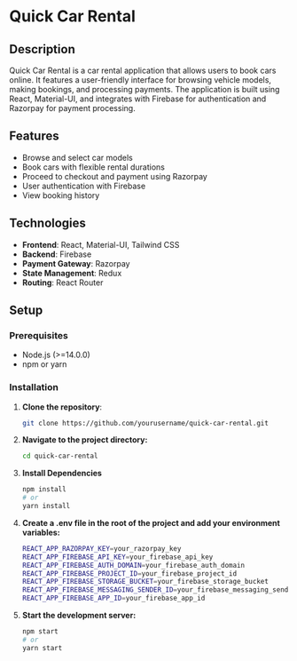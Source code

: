 # Quick Car Rental

## Description

Quick Car Rental is a car rental application that allows users to book cars online. It features a user-friendly interface for browsing vehicle models, making bookings, and processing payments. The application is built using React, Material-UI, and integrates with Firebase for authentication and Razorpay for payment processing.

## Features

- Browse and select car models
- Book cars with flexible rental durations
- Proceed to checkout and payment using Razorpay
- User authentication with Firebase
- View booking history

## Technologies

- **Frontend**: React, Material-UI, Tailwind CSS
- **Backend**: Firebase
- **Payment Gateway**: Razorpay
- **State Management**: Redux
- **Routing**: React Router

## Setup

### Prerequisites

- Node.js (>=14.0.0)
- npm or yarn

### Installation

1. **Clone the repository**:

   ```bash
   git clone https://github.com/yourusername/quick-car-rental.git
2. **Navigate to the project directory:**

   ```bash
   cd quick-car-rental
3. **Install Dependencies**

   ```bash
   npm install
   # or
   yarn install
4. **Create a .env file in the root of the project and add your environment variables:**
   ```bash
   REACT_APP_RAZORPAY_KEY=your_razorpay_key
   REACT_APP_FIREBASE_API_KEY=your_firebase_api_key
   REACT_APP_FIREBASE_AUTH_DOMAIN=your_firebase_auth_domain
   REACT_APP_FIREBASE_PROJECT_ID=your_firebase_project_id
   REACT_APP_FIREBASE_STORAGE_BUCKET=your_firebase_storage_bucket
   REACT_APP_FIREBASE_MESSAGING_SENDER_ID=your_firebase_messaging_sender_id
   REACT_APP_FIREBASE_APP_ID=your_firebase_app_id
5. **Start the development server:**

   ```bash
   npm start
   # or
   yarn start